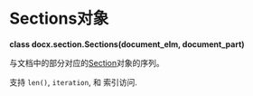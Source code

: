 # Sections对象

[Section]: ../api/section_section.md

**class docx.section.Sections(document_elm, document_part)**

与文档中的部分对应的[Section]对象的序列。

支持 `len()`, `iteration`, 和 索引访问.
